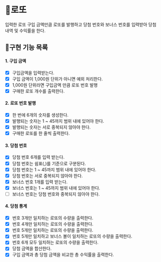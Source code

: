 # 🎱로또

입력한 로또 구입 금액만큼 로또를 발행하고 당첨 번호와 보너스 번호를 입력받아 당첨 내역 및 수익률을 한다.

## 🎯구현 기능 목록

#### 1. 구입 금액

- [x] 구입금액을 입력받는다.
- [x] 구입 금액이 1,000원 단위가 아니면 예외 처리한다.
- [x] 1,000원 단위라면 구입금액 만큼 로또 번호 발행
- [x] 구매한 로또 개수를 출력한다.

#### 2. 로또 번호 발행

- [x] 한 번에 6개의 숫자를 생성한다.
- [x] 발행되는 숫자는 1 ~ 45까지 범위 내에 있어야 한다.
- [x] 발행되는 숫자는 서로 중복되지 않아야 한다.
- [x] 구매한 로또를 한 줄씩 출력한다.

#### 3. 당첨 번호

- [x] 당첨 번호 6개를 입력 받는다.
- [x] 당첨 번호는 쉼표(,)를 기준으로 구분된다.
- [x] 당첨 번호는 1 ~ 45까지 범위 내에 있어야 한다.
- [x] 당첨 번호는 서로 중복되지 않아야 한다.
- [x] 보너스 번호 1개를 입력 받는다.
- [x] 보너스 번호는 1 ~ 45까지 범위 내에 있어야 한다.
- [ ] 보너스 번호는 당첨 번호와 중복되지 않아야 한다.

#### 4. 당첨 통계

- [x] 번호 3개만 일치하는 로또의 수량을 출력한다.
- [x] 번호 4개만 일치하는 로또의 수량을 출력한다.
- [x] 번호 5개만 일치하는 로또의 수량을 출력한다.
- [x] 번호 5개만 일치하고 보너스 볼이 일치하는 로또의 수량을 출력한다.
- [x] 번호 6개 모두 일치하는 로또의 수량을 출력한다.
- [x] 당첨 금액을 합산한다.
- [x] 구입 금액과 총 당첨 금액을 비교한 총 수익률을 출력한다.
